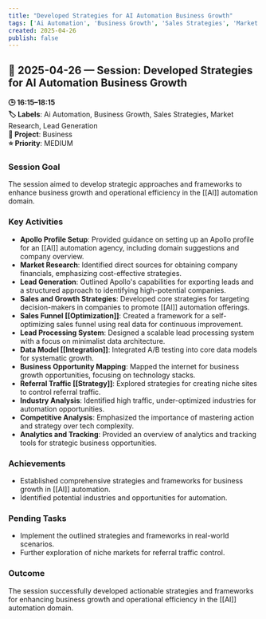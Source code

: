 ```yaml
---
title: "Developed Strategies for AI Automation Business Growth"
tags: ['Ai Automation', 'Business Growth', 'Sales Strategies', 'Market Research', 'Lead Generation']
created: 2025-04-26
publish: false
---
```


## 📅 2025-04-26 — Session: Developed Strategies for AI Automation Business Growth

**🕒 16:15–18:15**  
**🏷️ Labels**: Ai Automation, Business Growth, Sales Strategies, Market Research, Lead Generation  
**📂 Project**: Business  
**⭐ Priority**: MEDIUM  


### Session Goal
The session aimed to develop strategic approaches and frameworks to enhance business growth and operational efficiency in the [[AI]] automation domain.

### Key Activities
- **Apollo Profile Setup**: Provided guidance on setting up an Apollo profile for an [[AI]] automation agency, including domain suggestions and company overview.
- **Market Research**: Identified direct sources for obtaining company financials, emphasizing cost-effective strategies.
- **Lead Generation**: Outlined Apollo's capabilities for exporting leads and a structured approach to identifying high-potential companies.
- **Sales and Growth Strategies**: Developed core strategies for targeting decision-makers in companies to promote [[AI]] automation offerings.
- **Sales Funnel [[Optimization]]**: Created a framework for a self-optimizing sales funnel using real data for continuous improvement.
- **Lead Processing System**: Designed a scalable lead processing system with a focus on minimalist data architecture.
- **Data Model [[Integration]]**: Integrated A/B testing into core data models for systematic growth.
- **Business Opportunity Mapping**: Mapped the internet for business growth opportunities, focusing on technology stacks.
- **Referral Traffic [[Strategy]]**: Explored strategies for creating niche sites to control referral traffic.
- **Industry Analysis**: Identified high traffic, under-optimized industries for automation opportunities.
- **Competitive Analysis**: Emphasized the importance of mastering action and strategy over tech complexity.
- **Analytics and Tracking**: Provided an overview of analytics and tracking tools for strategic business opportunities.

### Achievements
- Established comprehensive strategies and frameworks for business growth in [[AI]] automation.
- Identified potential industries and opportunities for automation.

### Pending Tasks
- Implement the outlined strategies and frameworks in real-world scenarios.
- Further exploration of niche markets for referral traffic control.

### Outcome
The session successfully developed actionable strategies and frameworks for enhancing business growth and operational efficiency in the [[AI]] automation domain.
